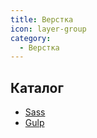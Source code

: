 ```yaml
---
title: Верстка
icon: layer-group
category:
  - Верстка
---
```


## Каталог

- [Sass](sass/)
- [Gulp](gulp/)
